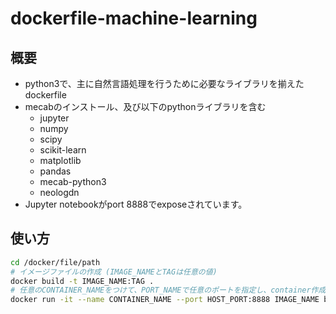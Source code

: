 # dockerfile-machine-learning

## 概要
- python3で、主に自然言語処理を行うために必要なライブラリを揃えたdockerfile
- mecabのインストール、及び以下のpythonライブラリを含む
  - jupyter
  - numpy
  - scipy
  - scikit-learn
  - matplotlib
  - pandas
  - mecab-python3
  - neologdn
- Jupyter notebookがport 8888でexposeされています。

## 使い方

```bash
cd /docker/file/path
# イメージファイルの作成 (IMAGE_NAMEとTAGは任意の値)
docker build -t IMAGE_NAME:TAG .
# 任意のCONTAINER_NAMEをつけて、PORT_NAMEで任意のポートを指定し、container作成
docker run -it --name CONTAINER_NAME --port HOST_PORT:8888 IMAGE_NAME bash
```
